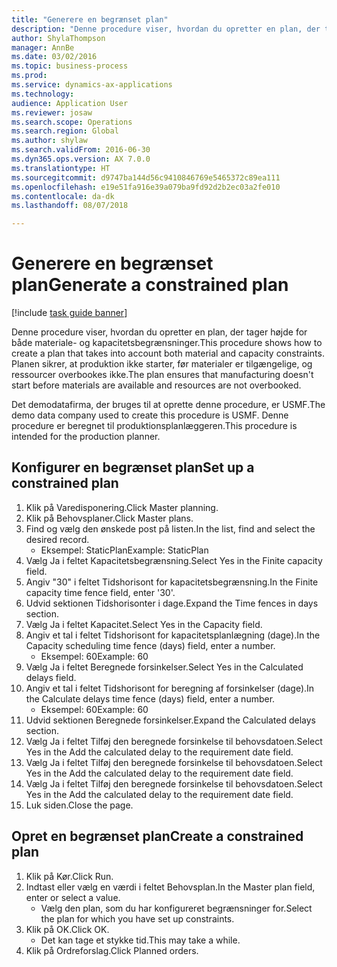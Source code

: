 ```yaml
--- 
title: "Generere en begrænset plan"
description: "Denne procedure viser, hvordan du opretter en plan, der tager højde for både materiale- og kapacitetsbegrænsninger."
author: ShylaThompson
manager: AnnBe
ms.date: 03/02/2016
ms.topic: business-process
ms.prod: 
ms.service: dynamics-ax-applications
ms.technology: 
audience: Application User
ms.reviewer: josaw
ms.search.scope: Operations
ms.search.region: Global
ms.author: shylaw
ms.search.validFrom: 2016-06-30
ms.dyn365.ops.version: AX 7.0.0
ms.translationtype: HT
ms.sourcegitcommit: d9747ba144d56c9410846769e5465372c89ea111
ms.openlocfilehash: e19e51fa916e39a079ba9fd92d2b2ec03a2fe010
ms.contentlocale: da-dk
ms.lasthandoff: 08/07/2018

---
```

# <a name="generate-a-constrained-plan"></a><span data-ttu-id="5f714-103">Generere en begrænset plan</span><span class="sxs-lookup"><span data-stu-id="5f714-103">Generate a constrained plan</span></span>

[!include [task guide banner](../../includes/task-guide-banner.md)]

<span data-ttu-id="5f714-104">Denne procedure viser, hvordan du opretter en plan, der tager højde for både materiale- og kapacitetsbegrænsninger.</span><span class="sxs-lookup"><span data-stu-id="5f714-104">This procedure shows how to create a plan that takes into account both material and capacity constraints.</span></span> <span data-ttu-id="5f714-105">Planen sikrer, at produktion ikke starter, før materialer er tilgængelige, og ressourcer overbookes ikke.</span><span class="sxs-lookup"><span data-stu-id="5f714-105">The plan ensures that manufacturing doesn't start before materials are available and resources are not overbooked.</span></span> 

<span data-ttu-id="5f714-106">Det demodatafirma, der bruges til at oprette denne procedure, er USMF.</span><span class="sxs-lookup"><span data-stu-id="5f714-106">The demo data company used to create this procedure is USMF.</span></span> <span data-ttu-id="5f714-107">Denne procedure er beregnet til produktionsplanlæggeren.</span><span class="sxs-lookup"><span data-stu-id="5f714-107">This procedure is intended for the production planner.</span></span>


## <a name="set-up-a-constrained-plan"></a><span data-ttu-id="5f714-108">Konfigurer en begrænset plan</span><span class="sxs-lookup"><span data-stu-id="5f714-108">Set up a constrained plan</span></span>
1. <span data-ttu-id="5f714-109">Klik på Varedisponering.</span><span class="sxs-lookup"><span data-stu-id="5f714-109">Click Master planning.</span></span>
2. <span data-ttu-id="5f714-110">Klik på Behovsplaner.</span><span class="sxs-lookup"><span data-stu-id="5f714-110">Click Master plans.</span></span>
3. <span data-ttu-id="5f714-111">Find og vælg den ønskede post på listen.</span><span class="sxs-lookup"><span data-stu-id="5f714-111">In the list, find and select the desired record.</span></span>
    * <span data-ttu-id="5f714-112">Eksempel: StaticPlan</span><span class="sxs-lookup"><span data-stu-id="5f714-112">Example: StaticPlan</span></span>  
4. <span data-ttu-id="5f714-113">Vælg Ja i feltet Kapacitetsbegrænsning.</span><span class="sxs-lookup"><span data-stu-id="5f714-113">Select Yes in the Finite capacity field.</span></span>
5. <span data-ttu-id="5f714-114">Angiv "30" i feltet Tidshorisont for kapacitetsbegrænsning.</span><span class="sxs-lookup"><span data-stu-id="5f714-114">In the Finite capacity time fence field, enter '30'.</span></span>
6. <span data-ttu-id="5f714-115">Udvid sektionen Tidshorisonter i dage.</span><span class="sxs-lookup"><span data-stu-id="5f714-115">Expand the Time fences in days section.</span></span>
7. <span data-ttu-id="5f714-116">Vælg Ja i feltet Kapacitet.</span><span class="sxs-lookup"><span data-stu-id="5f714-116">Select Yes in the Capacity field.</span></span>
8. <span data-ttu-id="5f714-117">Angiv et tal i feltet Tidshorisont for kapacitetsplanlægning (dage).</span><span class="sxs-lookup"><span data-stu-id="5f714-117">In the Capacity scheduling time fence (days) field, enter a number.</span></span>
    * <span data-ttu-id="5f714-118">Eksempel: 60</span><span class="sxs-lookup"><span data-stu-id="5f714-118">Example: 60</span></span>  
9. <span data-ttu-id="5f714-119">Vælg Ja i feltet Beregnede forsinkelser.</span><span class="sxs-lookup"><span data-stu-id="5f714-119">Select Yes in the Calculated delays field.</span></span>
10. <span data-ttu-id="5f714-120">Angiv et tal i feltet Tidshorisont for beregning af forsinkelser (dage).</span><span class="sxs-lookup"><span data-stu-id="5f714-120">In the Calculate delays time fence (days) field, enter a number.</span></span>
    * <span data-ttu-id="5f714-121">Eksempel: 60</span><span class="sxs-lookup"><span data-stu-id="5f714-121">Example: 60</span></span>  
11. <span data-ttu-id="5f714-122">Udvid sektionen Beregnede forsinkelser.</span><span class="sxs-lookup"><span data-stu-id="5f714-122">Expand the Calculated delays section.</span></span>
12. <span data-ttu-id="5f714-123">Vælg Ja i feltet Tilføj den beregnede forsinkelse til behovsdatoen.</span><span class="sxs-lookup"><span data-stu-id="5f714-123">Select Yes in the Add the calculated delay to the requirement date field.</span></span>
13. <span data-ttu-id="5f714-124">Vælg Ja i feltet Tilføj den beregnede forsinkelse til behovsdatoen.</span><span class="sxs-lookup"><span data-stu-id="5f714-124">Select Yes in the Add the calculated delay to the requirement date field.</span></span>
14. <span data-ttu-id="5f714-125">Vælg Ja i feltet Tilføj den beregnede forsinkelse til behovsdatoen.</span><span class="sxs-lookup"><span data-stu-id="5f714-125">Select Yes in the Add the calculated delay to the requirement date field.</span></span>
15. <span data-ttu-id="5f714-126">Luk siden.</span><span class="sxs-lookup"><span data-stu-id="5f714-126">Close the page.</span></span>

## <a name="create-a-constrained-plan"></a><span data-ttu-id="5f714-127">Opret en begrænset plan</span><span class="sxs-lookup"><span data-stu-id="5f714-127">Create a constrained plan</span></span>
1. <span data-ttu-id="5f714-128">Klik på Kør.</span><span class="sxs-lookup"><span data-stu-id="5f714-128">Click Run.</span></span>
2. <span data-ttu-id="5f714-129">Indtast eller vælg en værdi i feltet Behovsplan.</span><span class="sxs-lookup"><span data-stu-id="5f714-129">In the Master plan field, enter or select a value.</span></span>
    * <span data-ttu-id="5f714-130">Vælg den plan, som du har konfigureret begrænsninger for.</span><span class="sxs-lookup"><span data-stu-id="5f714-130">Select the plan for which you have set up constraints.</span></span>  
3. <span data-ttu-id="5f714-131">Klik på OK.</span><span class="sxs-lookup"><span data-stu-id="5f714-131">Click OK.</span></span>
    * <span data-ttu-id="5f714-132">Det kan tage et stykke tid.</span><span class="sxs-lookup"><span data-stu-id="5f714-132">This may take a while.</span></span>  
4. <span data-ttu-id="5f714-133">Klik på Ordreforslag.</span><span class="sxs-lookup"><span data-stu-id="5f714-133">Click Planned orders.</span></span>



